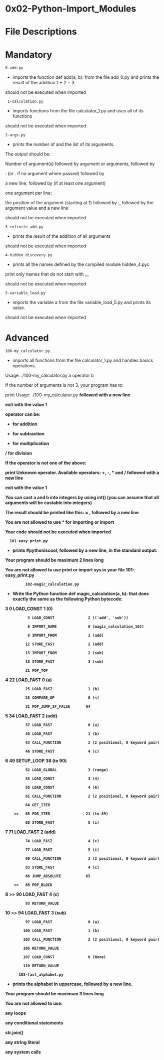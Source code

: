 # 0x02-Python-Import_Modules

# File Descriptions

# Mandatory

    0-add.py
- imports the function def add(a, b): from the file add_0.py and prints the result of the addition 1 + 2 = 3

should not be executed when imported

     1-calculation.py 
- imports functions from the file calculator_1.py and uses all of its functions

should not be executed when imported

    2-args.py
- prints the number of and the list of its arguments.

The output should be:

Number of argument(s) followed by argument or arguments, followed by

: (or . if no argument where passed) followed by 

a new line, followed by (if at least one argument)

one argument per line:

the position of the argument (starting at 1) followed by :, followed by the argument value and a new line

should not be executed when imported

    3-infinite_add.py
- prints the result of the addition of all arguments

should not be executed when imported

    4-hidden_discovery.py
- prints all the names defined by the compiled module hidden_4.pyc

print only names that do not start with __

should not be executed when imported

    5-variable_load.py
- imports the variable a from the file variable_load_5.py and prints its value.

should not be executed when imported

# Advanced
    100-my_calculator.py
- imports all functions from the file calculator_1.py and handles basics operations.

Usage: ./100-my_calculator.py a operator b

If the number of arguments is not 3, your program has to:

print Usage: ./100-my_calculator.py <a> <operator> <b> followed with a new line

  exit with the value 1

  operator can be:

  + for addition
  
- for subtraction
  
* for multiplication
  
/ for division
  
If the operator is not one of the above:
  
print Unknown operator. Available operators: +, -, * and / followed with a new line
  
exit with the value 1
  
You can cast a and b into integers by using int() (you can assume that all arguments will be castable into integers)

The result should be printed like this: <a> <operator> <b> = <result>, followed by a new line

You are not allowed to use * for importing or __import__

Your code should not be executed when imported
         
      101-easy_print.py 
  - prints #pythoniscool, followed by a new line, in the standard output.

Your program should be maximum 2 lines long
  
You are not allowed to use print or import sys in your file 101-easy_print.py
  
             102-magic_calculation.py
  - Write the Python function def magic_calculation(a, b): that does exactly the same as the following Python bytecode:

  3           0 LOAD_CONST               1 (0)
    
              3 LOAD_CONST               2 (('add', 'sub'))
    
              6 IMPORT_NAME              0 (magic_calculation_102)
    
              9 IMPORT_FROM              1 (add)
    
             12 STORE_FAST               2 (add)
    
             15 IMPORT_FROM              2 (sub)
    
             18 STORE_FAST               3 (sub)
    
             21 POP_TOP

  4          22 LOAD_FAST                0 (a)
    
             25 LOAD_FAST                1 (b)
    
             28 COMPARE_OP               0 (<)
                                               
             31 POP_JUMP_IF_FALSE       94

  5          34 LOAD_FAST                2 (add)
                                               
             37 LOAD_FAST                0 (a)
                                               
             40 LOAD_FAST                1 (b)
                                               
             43 CALL_FUNCTION            2 (2 positional, 0 keyword pair)
                                               
             46 STORE_FAST               4 (c)

  6          49 SETUP_LOOP              38 (to 90)
                                               
             52 LOAD_GLOBAL              3 (range)
                                               
             55 LOAD_CONST               3 (4)
                                               
             58 LOAD_CONST               4 (6)
                                               
             61 CALL_FUNCTION            2 (2 positional, 0 keyword pair)
                                               
             64 GET_ITER
                                               
        >>   65 FOR_ITER                21 (to 89)
    
             68 STORE_FAST               5 (i)

  7          71 LOAD_FAST                2 (add)
    
             74 LOAD_FAST                4 (c)
    
             77 LOAD_FAST                5 (i)
    
             80 CALL_FUNCTION            2 (2 positional, 0 keyword pair)
    
             83 STORE_FAST               4 (c)
    
             86 JUMP_ABSOLUTE           65
    
        >>   89 POP_BLOCK

  8     >>   90 LOAD_FAST                4 (c)
    
             93 RETURN_VALUE

 10     >>   94 LOAD_FAST                3 (sub)
    
             97 LOAD_FAST                0 (a)
    
            100 LOAD_FAST                1 (b)
    
            103 CALL_FUNCTION            2 (2 positional, 0 keyword pair)
    
            106 RETURN_VALUE
    
            107 LOAD_CONST               0 (None)
    
            110 RETURN_VALUE
            
          103-fast_alphabet.py
  - prints the alphabet in uppercase, followed by a new line.

Your program should be maximum 3 lines long
  
You are not allowed to use:
  
any loops
  
any conditional statements
  
str.join()
  
any string literal
  
any system calls

